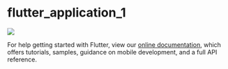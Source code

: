 # flutter_application_1


 ![](https://s8.gifyu.com/images/work_in_progress.png)

For help getting started with Flutter, view our
[online documentation](https://flutter.dev/docs), which offers tutorials,
samples, guidance on mobile development, and a full API reference.
